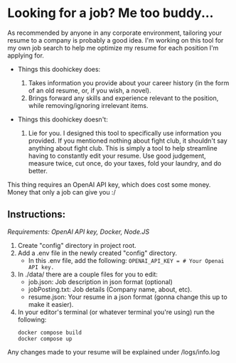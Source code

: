 # Looking for a job? Me too buddy...

As recommended by anyone in any corporate environment, tailoring your resume to a company is probably a good idea.
I'm working on this tool for my own job search to help me optimize my resume for each position I'm applying for.

- Things this doohickey does:
    1. Takes information you provide about your career history (in the form of an old resume, or, if you wish, a novel).
    2. Brings forward any skills and experience relevant to the position, while removing/ignoring irrelevant items.

- Things this doohickey doesn't:
    1. Lie for you. I designed this tool to specifically use information you provided. If you mentioned nothing about fight club, it shouldn't say anything about fight club. This is simply a tool to help streamline having to constantly edit your resume. Use good judgement, measure twice, cut once, do your taxes, fold your laundry, and do better.

This thing requires an OpenAI API key, which does cost some money. Money that only a job can give you :/

## **Instructions:**
*Requirements: OpenAI API key, Docker, Node.JS*

1. Create "config" directory in project root.
2. Add a .env file in the newly created "config" directory.
    - In this .env file, add the following:
        ```OPENAI_API_KEY = # Your Openai API key.```
3. In ./data/ there are a couple files for you to edit:
    - job.json: Job description in json format (optional)
    - jobPosting.txt: Job details (Company name, about, etc).
    - resume.json: Your resume in a json format (gonna change this up to make it easier).
4. In your editor's terminal (or whatever terminal you're using) run the following:
    ```
    docker compose build
    docker compose up
    ```

Any changes made to your resume will be explained under /logs/info.log

